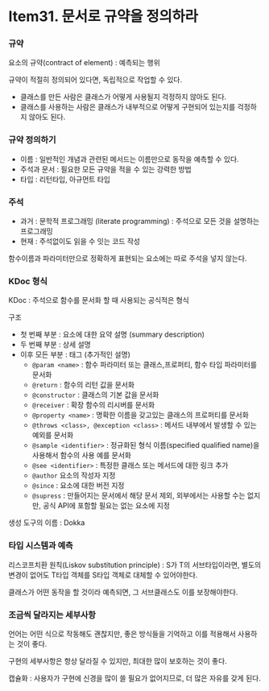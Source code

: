 # Item31. 문서로 규약을 정의하라

### 규약

요소의 규약(contract of element) : 예측되는 행위

규약이 적절히 정의되어 있다면, 독립적으로 작업할 수 있다.

- 클래스를 만든 사람은 클래스가 어떻게 사용될지 걱정하지 않아도 된다.
- 클래스를 사용하는 사람은 클래스가 내부적으로 어떻게 구현되어 있는지를 걱정하지 않아도 된다.



### 규약 정의하기

- 이름 : 일반적인 개념과 관련된 메서드는 이름만으로 동작을 예측할 수 있다.
- 주석과 문서 : 필요한 모든 규약을 적을 수 있는 강력한 방법
- 타입 : 리턴타입, 아규먼트 타입



### 주석

- 과거 : 문학적 프로그래밍 (literate programming) : 주석으로 모든 것을 설명하는 프로그래밍
- 현재 : 주석없이도 읽을 수 잇는 코드 작성

함수이름과 파라미터만으로 정확하게 표현되는 요소에는 따로 주석을 넣지 않는다.



### KDoc 형식

KDoc : 주석으로 함수를 문서화 할 때 사용되는 공식적은 형식

구조

- 첫 번째 부분 : 요소에 대한 요약 설명 (summary description)
- 두 번째 부분 : 상세 설명
- 이후 모든 부분 : 태그 (추가적인 설명)
  - `@param <name>` : 함수 파라미터 또는 클래스,프로퍼티, 함수 타입 파라미터를 문서화
  - `@return` : 함수의 리턴 값을 문서화
  - `@constructor` : 클래스의 기본 값을 문서화
  - `@receiver` : 확장 함수의 리시버를 문서화
  - `@property <name>` : 명확한 이름을 갖고있는 클래스의 프로퍼티를 문서화
  - `@throws <class>, @exception <class>` : 메서드 내부에서 발생할 수 있는 예외를 문서화
  - `@sample <identifier>` : 정규화된 형식 이름(specified qualified name)을 사용해서 함수의 사용 예를 문서화
  - `@see <identifier>` : 특정한 클래스 또는 메서드에 대한 링크 추가
  - `@author` 요소의 작성자 지정
  - `@since` : 요소에 대한 버전 지정
  - `@supress` : 만들어지는 문서에서 해당 문서 제외, 외부에서는 사용할 수는 없지만, 공식 API에 포함할 필요는 없는 요소에 지정

생성 도구의 이름 : Dokka



### 타입 시스템과 예측

리스코프치환 원칙(Liskov substitution principle) : S가 T의 서브타입이라면, 별도의 변경이 없어도 T타입 객체를 S타입 객체로 대체할 수 있어야한다.

클래스가 어떤 동작을 할 것이라 예측되면, 그 서브클래스도 이를 보장해야한다.



### 조금씩 달라지는 세부사항

언어는 어떤 식으로 작동해도 괜찮지만, 좋은 방식들을 기억하고 이를 적용해서 사용하는 것이 좋다.

구현의 세부사항은 항상 달라질 수 있지만, 최대한 많이 보호하는 것이 좋다.

캡슐화 : 사용자가 구현에 신경을 많이 쓸 필요가 없어지므로, 더 많은 자유를 갖게 된다.

